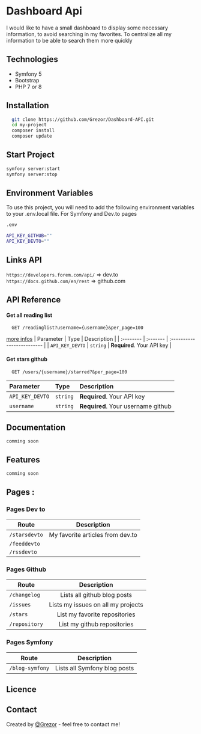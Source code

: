 # Dashboard Api

I would like to have a small dashboard to display some necessary information, to avoid searching in my favorites. 
To centralize all my information to be able to search them more quickly

## Technologies
- Symfony 5
- Bootstrap
- PHP 7 or 8

## Installation
```bash
  git clone https://github.com/Grezor/Dashboard-API.git
  cd my-project
  composer install
  composer update
```

## Start Project 
```bash
symfony server:start
symfony server:stop
```
## Environment Variables

To use this project, you will need to add the following environment variables to your .env.local file. For Symfony and Dev.to pages

```bash
.env

API_KEY_GITHUB=""
API_KEY_DEVTO=""
```
## Links API
```https://developers.forem.com/api/``` => dev.to
```https://docs.github.com/en/rest``` => github.com

## API Reference

#### Get all reading list

```
  GET /readinglist?username={username}&per_page=100
```
[more infos](https://developers.forem.com/api/#operation/getReadinglist)
| Parameter | Type     | Description                |
| :-------- | :------- | :------------------------- |
| `API_KEY_DEVTO` | `string` | **Required**. Your API key |

#### Get stars github

```
  GET /users/{username}/starred?&per_page=100
```

| Parameter | Type     | Description                       |
| :-------- | :------- | :-------------------------------- |
| `API_KEY_DEVTO` | `string` | **Required**. Your API key |
| `username`      | `string` | **Required**. Your username github |

## Documentation
```comming soon```

## Features
```comming soon```
## Pages : 
### Pages Dev to
| Route   |      Description      |  
|----------|:-------------:|
| `/starsdevto` |  My favorite articles from dev.to |  
| `/feeddevto` | |
| `/rssdevto` |  |

### Pages Github
| Route   |      Description      |
|----------|:-------------:|
| `/changelog` | Lists all github blog posts |
| `/issues` | Lists my issues on all my projects  |
| `/stars` | List my favorite repositories |
| `/repository` | List my github repositories  |

### Pages Symfony
| Route   |      Description      |
|----------|:-------------:|
| `/blog-symfony` | Lists all Symfony blog posts  |

## Licence

## Contact
Created by [@Grezor](https://www.duplessigeoffrey.fr/) - feel free to contact me!
